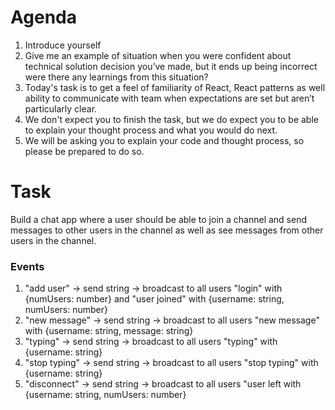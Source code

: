 # Agenda
1. Introduce yourself
2. Give me an example of situation when you were confident about technical solution decision you’ve made, but it ends up being incorrect
were there any learnings from this situation?
3. Today's task is to get a feel of familiarity of React, React patterns as well ability to communicate with team when expectations are set but aren’t particularly clear.
4. We don't expect you to finish the task, but we do expect you to be able to explain your thought process and what you would do next.
5. We will be asking you to explain your code and thought process, so please be prepared to do so.

# Task
Build a chat app where a user should be able to join a channel and send messages to other users in the channel as well as see messages from other users in the channel.

### Events

1. "add user" -> send string -> broadcast to all users "login" with {numUsers: number} and "user joined" with {username: string, numUsers: number}
2. "new message" -> send string -> broadcast to all users "new message" with {username: string, message: string}
3. "typing" -> send string -> broadcast to all users "typing" with {username: string}
4. "stop typing" -> send string -> broadcast to all users "stop typing" with {username: string}
5. "disconnect" -> send string -> broadcast to all users "user left with {username: string, numUsers: number}